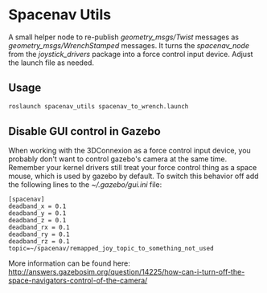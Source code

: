 # Spacenav Utils
A small helper node to re-publish *geometry_msgs/Twist* messages
as *geometry_msgs/WrenchStamped* messages.
It turns the *spacenav_node* from the *joystick_drivers* package into a force control input device.
Adjust the launch file as needed.

## Usage
```bash
roslaunch spacenav_utils spacenav_to_wrench.launch
```
## Disable GUI control in Gazebo
When working with the 3DConnexion as a force control input device, you probably don't want to control gazebo's camera at the same time. Remember your kernel drivers still treat your force control thing as a space mouse, which is used by gazebo by default. To switch this behavior off add the following lines to the *~/.gazebo/gui.ini* file:
```
[spacenav]
deadband_x = 0.1
deadband_y = 0.1
deadband_z = 0.1
deadband_rx = 0.1
deadband_ry = 0.1
deadband_rz = 0.1
topic=~/spacenav/remapped_joy_topic_to_something_not_used
```
More information can be found here:
  http://answers.gazebosim.org/question/14225/how-can-i-turn-off-the-space-navigators-control-of-the-camera/
